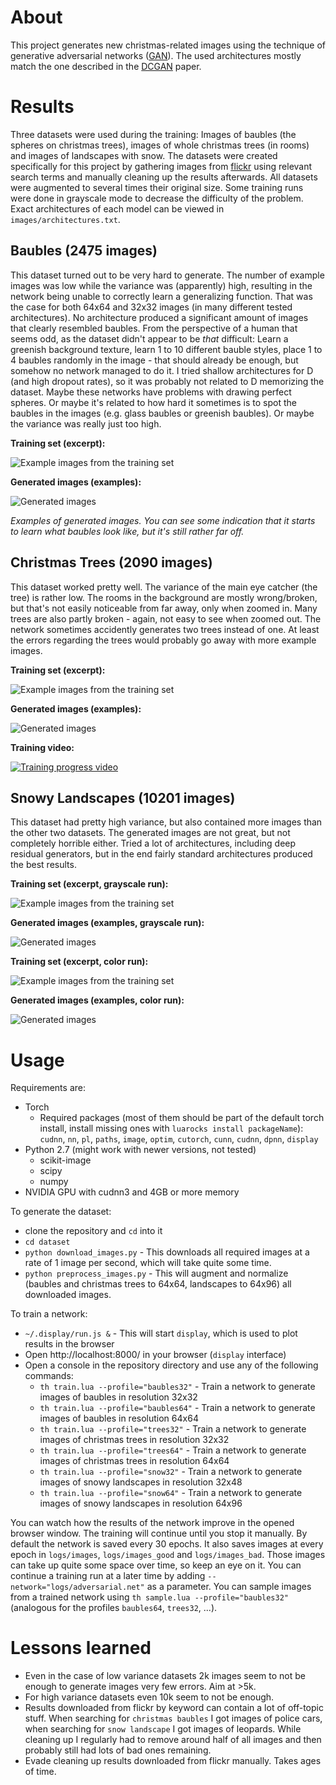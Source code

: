 # About

This project generates new christmas-related images using the technique of generative adversarial networks ([GAN](http://papers.nips.cc/paper/5423-generative-adversarial-nets)). The used architectures mostly match the one described in the [DCGAN](http://arxiv.org/abs/1511.06434) paper.

# Results

Three datasets were used during the training: Images of baubles (the spheres on christmas trees), images of whole christmas trees (in rooms) and images of landscapes with snow. The datasets were created specifically for this project by gathering images from [flickr](http://www.flickr.com) using relevant search terms and manually cleaning up the results afterwards. All datasets were augmented to several times their original size. Some training runs were done in grayscale mode to decrease the difficulty of the problem. Exact architectures of each model can be viewed in `images/architectures.txt`.

## Baubles (2475 images)

This dataset turned out to be very hard to generate. The number of example images was low while the variance was (apparently) high, resulting in the network being unable to correctly learn a generalizing function. That was the case for both 64x64 and 32x32 images (in many different tested architectures). No architecture produced a significant amount of images that clearly resembled baubles. From the perspective of a human that seems odd, as the dataset didn't appear to be *that* difficult: Learn a greenish background texture, learn 1 to 10 different bauble styles, place 1 to 4 baubles randomly in the image - that should already be enough, but somehow no network managed to do it. I tried shallow architectures for D (and high dropout rates), so it was probably not related to D memorizing the dataset. Maybe these networks have problems with drawing perfect spheres. Or maybe it's related to how hard it sometimes is to spot the baubles in the images (e.g. glass baubles or greenish baubles). Or maybe the variance was really just too high.

**Training set (excerpt):**

![Example images from the training set](images/baubles_64x64_2_trainset.jpg?raw=true "Example images from the training set")

**Generated images (examples):**

![Generated images](images/baubles_64x64_2_best.jpg?raw=true "Generated images")

*Examples of generated images. You can see some indication that it starts to learn what baubles look like, but it's still rather far off.*

## Christmas Trees (2090 images)

This dataset worked pretty well. The variance of the main eye catcher (the tree) is rather low. The rooms in the background are mostly wrong/broken, but that's not easily noticeable from far away, only when zoomed in. Many trees are also partly broken - again, not easy to see when zoomed out. The network sometimes accidently generates two trees instead of one. At least the errors regarding the trees would probably go away with more example images.

**Training set (excerpt):**

![Example images from the training set](images/trees_trainset.jpg?raw=true "Example images from the training set")

**Generated images (examples):**

![Generated images](images/trees64_3_e1230_rnd256.jpg?raw=true "Generated images")

**Training video:**

[![Training progress video](images/christmas-trees-youtube.jpg?raw=true)](https://youtu.be/EOylC-JsLFE)

## Snowy Landscapes (10201 images)

This dataset had pretty high variance, but also contained more images than the other two datasets. The generated images are not great, but not completely horrible either. Tried a lot of architectures, including deep residual generators, but in the end fairly standard architectures produced the best results.

**Training set (excerpt, grayscale run):**

![Example images from the training set](images/snow_gray_trainset.jpg?raw=true "Example images from the training set")

**Generated images (examples, grayscale run):**

![Generated images](images/snow_64x96_2_e1380_rnd256.jpg?raw=true "Generated images")


**Training set (excerpt, color run):**

![Example images from the training set](images/snow_color_trainset.jpg?raw=true "Example images from the training set")

**Generated images (examples, color run):**

![Generated images](images/snow_64x96_rnd256.jpg?raw=true "Generated images")

# Usage

Requirements are:
* Torch
  * Required packages (most of them should be part of the default torch install, install missing ones with `luarocks install packageName`): `cudnn`, `nn`, `pl`, `paths`, `image`, `optim`, `cutorch`, `cunn`, `cudnn`, `dpnn`, `display`
* Python 2.7 (might work with newer versions, not tested)
  * scikit-image
  * scipy
  * numpy
* NVIDIA GPU with cudnn3 and 4GB or more memory

To generate the dataset:
* clone the repository and `cd` into it
* `cd dataset`
* `python download_images.py` - This downloads all required images at a rate of 1 image per second, which will take quite some time.
* `python preprocess_images.py` - This will augment and normalize (baubles and christmas trees to 64x64, landscapes to 64x96) all downloaded images.

To train a network:
* `~/.display/run.js &` - This will start `display`, which is used to plot results in the browser
* Open http://localhost:8000/ in your browser (`display` interface)
* Open a console in the repository directory and use any of the following commands:
  * `th train.lua --profile="baubles32"` - Train a network to generate images of baubles in resolution 32x32
  * `th train.lua --profile="baubles64"` - Train a network to generate images of baubles in resolution 64x64
  * `th train.lua --profile="trees32"` - Train a network to generate images of christmas trees in resolution 32x32
  * `th train.lua --profile="trees64"` - Train a network to generate images of christmas trees in resolution 64x64
  * `th train.lua --profile="snow32"` - Train a network to generate images of snowy landscapes in resolution 32x48
  * `th train.lua --profile="snow64"` - Train a network to generate images of snowy landscapes in resolution 64x96

You can watch how the results of the network improve in the opened browser window. The training will continue until you stop it manually. By default the network is saved every 30 epochs. It also saves images at every epoch in `logs/images`, `logs/images_good` and `logs/images_bad`. Those images can take up quite some space over time, so keep an eye on it.
You can continue a training run at a later time by adding `--network="logs/adversarial.net"` as a parameter.
You can sample images from a trained network using `th sample.lua --profile="baubles32"` (analogous for the profiles `baubles64`, `trees32`, ...).

# Lessons learned

* Even in the case of low variance datasets 2k images seem to not be enough to generate images very few errors. Aim at >5k.
* For high variance datasets even 10k seem to not be enough.
* Results downloaded from flickr by keyword can contain a lot of off-topic stuff. When searching for `christmas baubles` I got images of police cars, when searching for `snow landscape` I got images of leopards. While cleaning up I regularly had to remove around half of all images and then probably still had lots of bad ones remaining.
* Evade cleaning up results downloaded from flickr manually. Takes ages of time.
